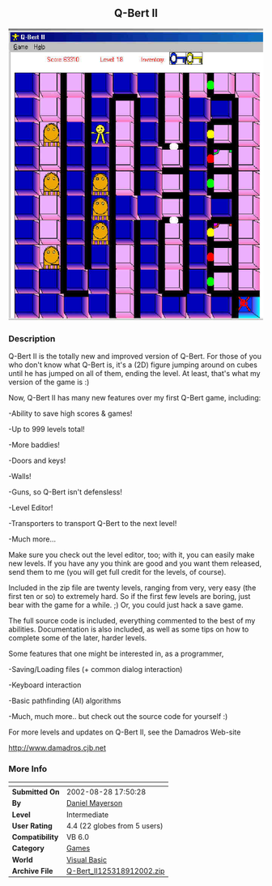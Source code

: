 ﻿<div align="center">

## Q\-Bert II

<img src="PIC200291125196700.jpg">
</div>

### Description

Q-Bert II is the totally new and improved version of Q-Bert. For those of you who don't know what Q-Bert is, it's a (2D) figure jumping around on cubes until he has jumped on all of them, ending the level. At least, that's what my version of the game is :)

Now, Q-Bert II has many new features over my first Q-Bert game, including:

-Ability to save high scores & games!

-Up to 999 levels total!

-More baddies!

-Doors and keys!

-Walls!

-Guns, so Q-Bert isn't defensless!

-Level Editor!

-Transporters to transport Q-Bert to the next level!

-Much more...

Make sure you check out the level editor, too; with it, you can easily make new levels. If you have any you think are good and you want them released, send them to me (you will get full credit for the levels, of course).

Included in the zip file are twenty levels, ranging from very, very easy (the first ten or so) to extremely hard. So if the first few levels are boring, just bear with the game for a while. ;) Or, you could just hack a save game.

The full source code is included, everything commented to the best of my abilities. Documentation is also included, as well as some tips on how to complete some of the later, harder levels.

Some features that one might be interested in, as a programmer,

-Saving/Loading files (+ common dialog interaction)

-Keyboard interaction

-Basic pathfinding (AI) algorithms

-Much, much more.. but check out the source code for yourself :)

For more levels and updates on Q-Bert II, see the Damadros Web-site

http://www.damadros.cjb.net
 
### More Info
 


<span>             |<span>
---                |---
**Submitted On**   |2002-08-28 17:50:28
**By**             |[Daniel Mayerson](https://github.com/Planet-Source-Code/PSCIndex/blob/master/ByAuthor/daniel-mayerson.md)
**Level**          |Intermediate
**User Rating**    |4.4 (22 globes from 5 users)
**Compatibility**  |VB 6\.0
**Category**       |[Games](https://github.com/Planet-Source-Code/PSCIndex/blob/master/ByCategory/games__1-38.md)
**World**          |[Visual Basic](https://github.com/Planet-Source-Code/PSCIndex/blob/master/ByWorld/visual-basic.md)
**Archive File**   |[Q\-Bert\_II125318912002\.zip](https://github.com/Planet-Source-Code/daniel-mayerson-q-bert-ii__1-38566/archive/master.zip)








